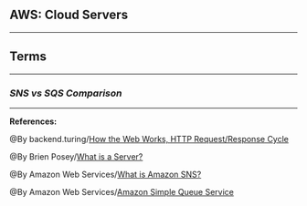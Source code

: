 ## **AWS: Cloud Servers**



-----------------------------------------------


## **Terms**


-----------------------------------------------

### ***SNS vs SQS Comparison***


-------------------------------------------------------------


**References:**

@By backend.turing/[How the Web Works, HTTP Request/Response Cycle](https://backend.turing.edu/module2/lessons/how_the_web_works_http) 

@By Brien Posey/[What is a Server?](https://whatis.techtarget.com/definition/server)

@By Amazon Web Services/[What is Amazon SNS?](https://docs.aws.amazon.com/sns/latest/dg/welcome.html)

@By  Amazon Web Services/[Amazon Simple Queue Service](https://aws.amazon.com/sqs/)